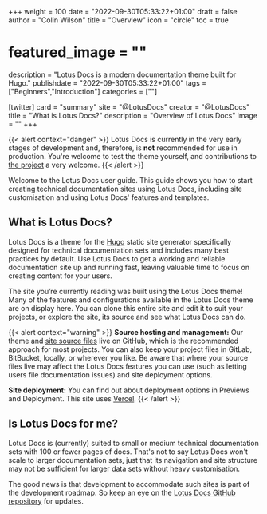 +++
weight = 100
date = "2022-09-30T05:33:22+01:00"
draft = false
author = "Colin Wilson"
title = "Overview"
icon = "circle"
toc = true
# featured_image = ""
description = "Lotus Docs is a modern documentation theme built for Hugo."
publishdate = "2022-09-30T05:33:22+01:00"
tags = ["Beginners","Introduction"]
categories = [""]

[twitter]
  card = "summary"
  site = "@LotusDocs"
  creator = "@LotusDocs"
  title = "What is Lotus Docs?"
  description = "Overview of Lotus Docs"
  image = ""
+++

{{< alert context="danger" >}}
Lotus Docs is currently in the very early stages of development and, therefore, is **not** recommended for use in production. You're welcome to test the theme yourself, and contributions to [the project](https://github.com/colinwilson/lotusdocs) a very welcome.
{{< /alert >}}

Welcome to the Lotus Docs user guide. This guide shows you how to start creating technical documentation sites using Lotus Docs, including site customisation and using Lotus Docs' features and templates.

## What is Lotus Docs?

Lotus Docs is a theme for the [Hugo](https://gohugo.io) static site generator specifically designed for technical documentation sets and includes many best practices by default. Use Lotus Docs to get a working and reliable documentation site up and running fast, leaving valuable time to focus on creating content for your users.

The site you’re currently reading was built using the Lotus Docs theme! Many of the features and configurations available in the Lotus Docs theme are on display here. You can clone this entire site and edit it to suit your projects, or explore the site, its source and see what Lotus Docs can do.

{{< alert context="warning" >}}
**Source hosting and management:** Our theme and [site source files](https://github.com/colinwilson/lotusdocs) live on GitHub, which is the recommended approach for most projects. You can also keep your project files in GitLab, BitBucket, locally, or wherever you like. Be aware that where your source files live may affect the Lotus Docs features you can use (such as letting users file documentation issues) and site deployment options.

**Site deployment:** You can find out about deployment options in Previews and Deployment. This site uses [Vercel](https://vercel.com).
{{< /alert >}}

## Is Lotus Docs for me?

Lotus Docs is (currently) suited to small or medium technical documentation sets with 100 or fewer pages of docs. That's not to say Lotus Docs won't scale to larger documentation sets, just that its navigation and site structure may not be sufficient for larger data sets without heavy customisation.

The good news is that development to accommodate such sites is part of the development roadmap. So keep an eye on the [Lotus Docs GitHub repository](https://github.com/colinwilson/lotusdocs) for updates.